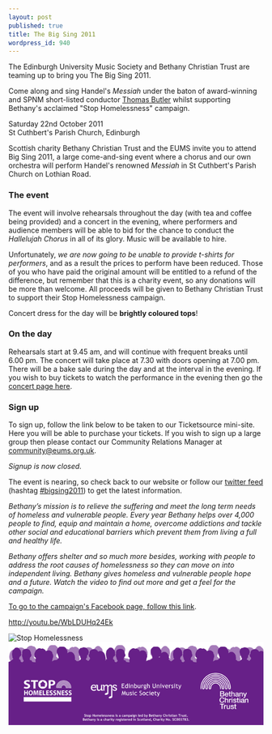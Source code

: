 ```yaml
---
layout: post
published: true
title: The Big Sing 2011
wordpress_id: 940
---
```


The Edinburgh University Music Society and Bethany Christian Trust are teaming up to bring you The Big Sing 2011.

Come along and sing Handel's <em>Messiah</em> under the baton of award-winning
and SPNM short-listed conductor <a title="Find Thomas Butler here..."
href="http://www.thomas-butler.co.uk/about.html" target="_blank">Thomas
Butler</a> whilst supporting Bethany's acclaimed "Stop Homelessness" campaign.

<p class="hero">
Saturday 22nd October 2011<br>
St Cuthbert's Parish Church, Edinburgh
</p>

Scottish charity Bethany Christian Trust and the EUMS invite you to attend Big Sing 2011, a large come-and-sing event where a chorus and our own orchestra will perform Handel's renowned <em>Messiah </em>in St Cuthbert's Parish Church on Lothian Road.

### The event

The event will involve rehearsals throughout the day (with tea and coffee being provided) and a concert in the evening, where performers and audience members will be able to bid for the chance to conduct the <em>Hallelujah Chorus</em> in all of its glory. Music will be available to hire.

Unfortunately, <em>we are now going to be unable to provide t-shirts for performers</em>, and as a result the prices to perform have been reduced. Those of you who have paid the original amount will be entitled to a refund of the difference, but remember that this is a charity event, so any donations will be more than welcome. All proceeds will be given to Bethany Christian Trust to support their Stop Homelessness campaign.

Concert dress for the day will be <strong>brightly coloured tops</strong>!

### On the day

Rehearsals start at 9.45 am, and will continue with frequent breaks until 6.00 pm. The concert will take place at 7.30 with doors opening at 7.00 pm. There will be a bake sale during the day and at the interval in the evening. If you wish to buy tickets to watch the performance in the evening then go the <a title="Bethany Christian Trust &amp; EUMS: Big Sing 2011" href="/blog/2011/bigsingconcert2011/">concert page here</a>.

### Sign up

To sign up, follow the link below to be taken to our Ticketsource mini-site. Here you will be able to purchase your tickets. If you wish to sign up a large group then please contact our Community Relations Manager at <a title="Email us" href="mailto:community@eums.org.uk" target="_blank">community@eums.org.uk</a>.

*Signup is now closed.*

The event is nearing, so check back to our website or follow our <a title="EUMS on Twitter" href="http://twitter.com/eums_updates" target="_blank">twitter feed</a> (hashtag <a title="#bigsing2011" href="http://twitter.com/#!/search/%23bigsing2011" target="_blank">#bigsing2011</a>) to get the latest information.

<em>Bethany&rsquo;s mission is to relieve the suffering and meet the long term needs of homeless and vulnerable people. Every year Bethany helps over 4,000 people to find, equip and maintain a home, overcome addictions and tackle other social and educational barriers which prevent them from living a full and healthy life.</em>

<em>Bethany offers shelter and so much more besides, working with people to address the root causes of homelessness so they can move on into independent living. Bethany gives homeless and vulnerable people hope and a future. Watch the video to find out more and get a feel for the campaign.</em>

<a title="Stop Homelessness Facebook Page" href="http://www.facebook.com/StopHomelessness" target="_blank">To go to the campaign's Facebook page, follow this link</a>.

<http://youtu.be/WbLDUHq24Ek>

<img src="{{ site.external_assets }}/posters/stophomelessness2011_poster.jpg" alt="Stop Homelessness">

<img src="/assets/img/big-sing/footer.png" alt="">
